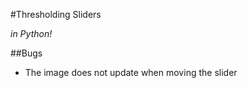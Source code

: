 #Thresholding Sliders

<em>in Python!</em>

##Bugs
- The image does not update when moving the slider